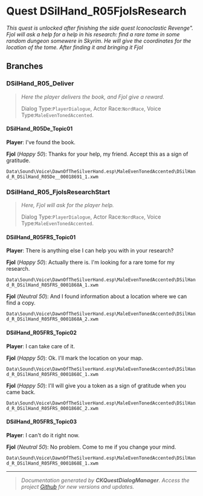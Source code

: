 # Quest DSilHand_R05FjolsResearch

_This quest is unlocked after finishing the side quest Iconoclastic Revenge". Fjol will ask a help for a help in his research: find a rare tome in some random dungeon somewere in Skyrim. He will give the coordinates for the location of the tome. After finding it and bringing it Fjol_

## Branches
### DSilHand_R05_Deliver
> _Here the player delivers the book, and Fjol give a reward._
> 
> Dialog Type:``PlayerDialogue``, Actor Race:``NordRace``, Voice Type:``MaleEvenTonedAccented``.

#### DSilHand_R05De_Topic01

**Player**: I've found the book.

**Fjol** (*Happy 50*): Thanks for your help, my friend. Accept this as a sign of gratitude.    

``Data\Sound\Voice\DawnOfTheSilverHand.esp\MaleEvenTonedAccented\DSilHand_R_DSilHand_R05De__00018691_1.xwm``    


### DSilHand_R05_FjolsResearchStart
> _Here, Fjol will ask for the player help._
> 
> Dialog Type:``PlayerDialogue``, Actor Race:``NordRace``, Voice Type:``MaleEvenTonedAccented``.

#### DSilHand_R05FRS_Topic01

**Player**: There is anything else I can help you with in your research?

**Fjol** (*Happy 50*): Actually there is. I'm looking for a rare tome for my research.    

``Data\Sound\Voice\DawnOfTheSilverHand.esp\MaleEvenTonedAccented\DSilHand_R_DSilHand_R05FRS_0001868A_1.xwm``    

**Fjol** (*Neutral 50*): And I found information about a location where we can find a copy.     

``Data\Sound\Voice\DawnOfTheSilverHand.esp\MaleEvenTonedAccented\DSilHand_R_DSilHand_R05FRS_0001868A_2.xwm``    


#### DSilHand_R05FRS_Topic02

**Player**: I can take care of it.

**Fjol** (*Happy 50*): Ok. I'll mark the location on your map.     

``Data\Sound\Voice\DawnOfTheSilverHand.esp\MaleEvenTonedAccented\DSilHand_R_DSilHand_R05FRS_0001868C_1.xwm``    

**Fjol** (*Happy 50*): I'll will give you a token as a sign of gratitude when you came back.    

``Data\Sound\Voice\DawnOfTheSilverHand.esp\MaleEvenTonedAccented\DSilHand_R_DSilHand_R05FRS_0001868C_2.xwm``    


#### DSilHand_R05FRS_Topic03

**Player**: I can't do it right now.

**Fjol** (*Neutral 50*): No problem. Come to me if you change your mind.     

``Data\Sound\Voice\DawnOfTheSilverHand.esp\MaleEvenTonedAccented\DSilHand_R_DSilHand_R05FRS_0001868E_1.xwm``    





*****

> _Documentation generated by **CKQuestDialogManager**. Access the project <a href="https://github.com/AndersonPaschoalon/CreationKit-DialogDocGen.git" target="_blank">Github</a> for new versions and updates._

